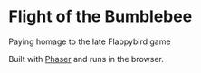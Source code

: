 # Flight of the Bumblebee

Paying homage to the late Flappybird game

Built with [Phaser](http://phaser.io/) and runs in the browser.
